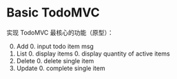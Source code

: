 # Basic TodoMVC

实现 TodoMVC 最核心的功能（原型）：

0. Add
    0. input todo item msg
0. List
    0. display items
    0. display quantity of active items
0. Delete
    0. delete single item
0. Update
    0. complete single item